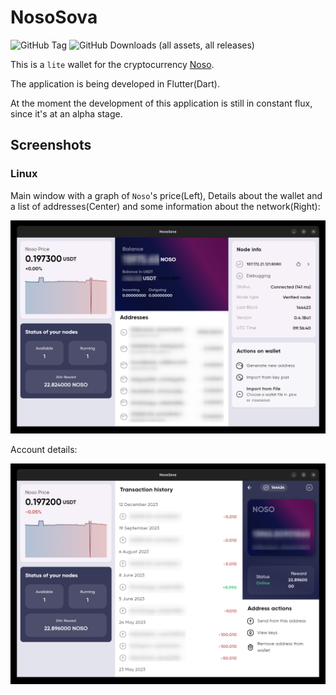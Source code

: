 # NosoSova
![GitHub Tag](https://img.shields.io/github/v/tag/Noso-Project/NosoSova)
![GitHub Downloads (all assets, all releases)](https://img.shields.io/github/downloads/Noso-Project/NosoSova/total)

This is a `lite` wallet for the cryptocurrency [Noso](https://nosocoin.com).

The application is being developed in Flutter(Dart).

At the moment the development of this application is still in constant flux, since it's at an alpha stage.

## Screenshots

### Linux

Main window with a graph of `Noso`'s price(Left), Details about the wallet and a list of addresses(Center) and some information about the network(Right):

![LinuxMainWindow](screenshots/LinuxMainWindow.png)

Account details:

![LinuxAccountDetails](screenshots/LinuxAccountDetails.png)
